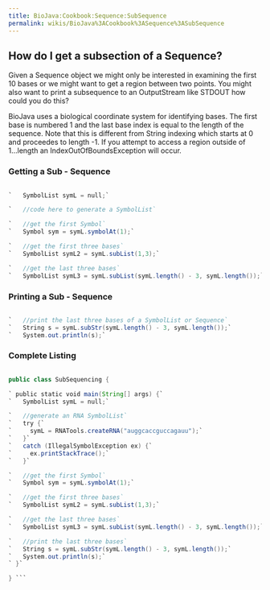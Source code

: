 ```yaml
---
title: BioJava:Cookbook:Sequence:SubSequence
permalink: wikis/BioJava%3ACookbook%3ASequence%3ASubSequence
---
```


How do I get a subsection of a Sequence?
----------------------------------------

Given a Sequence object we might only be interested in examining the
first 10 bases or we might want to get a region between two points. You
might also want to print a subsequence to an OutputStream like STDOUT
how could you do this?

BioJava uses a biological coordinate system for identifying bases. The
first base is numbered 1 and the last base index is equal to the length
of the sequence. Note that this is different from String indexing which
starts at 0 and proceedes to length -1. If you attempt to access a
region outside of 1...length an IndexOutOfBoundsException will occur.

### Getting a Sub - Sequence

```java

`   SymbolList symL = null;`

`   //code here to generate a SymbolList`

`   //get the first Symbol`  
`   Symbol sym = symL.symbolAt(1);`

`   //get the first three bases`  
`   SymbolList symL2 = symL.subList(1,3);`

`   //get the last three bases`  
`   SymbolList symL3 = symL.subList(symL.length() - 3, symL.length());`

```

### Printing a Sub - Sequence

```java

`   //print the last three bases of a SymbolList or Sequence`  
`   String s = symL.subStr(symL.length() - 3, symL.length());`  
`   System.out.println(s);`

```

### Complete Listing

```java import org.biojava.bio.seq.\*; import org.biojava.bio.symbol.\*;

public class SubSequencing {

` public static void main(String[] args) {`  
`   SymbolList symL = null;`

`   //generate an RNA SymbolList`  
`   try {`  
`     symL = RNATools.createRNA("auggcaccguccagauu");`  
`   }`  
`   catch (IllegalSymbolException ex) {`  
`     ex.printStackTrace();`  
`   }`

`   //get the first Symbol`  
`   Symbol sym = symL.symbolAt(1);`

`   //get the first three bases`  
`   SymbolList symL2 = symL.subList(1,3);`

`   //get the last three bases`  
`   SymbolList symL3 = symL.subList(symL.length() - 3, symL.length());`

`   //print the last three bases`  
`   String s = symL.subStr(symL.length() - 3, symL.length());`  
`   System.out.println(s);`  
` }`

} ```
